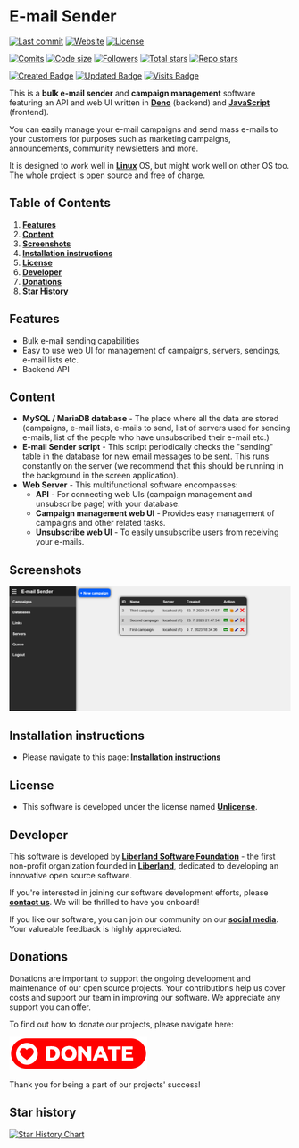 # E-mail Sender

[![Last commit](https://img.shields.io/github/last-commit/libersoft-org/email-sender?style=for-the-badge)](https://github.com/libersoft-org/email-sender/commits/main)
[![Website](https://img.shields.io/website?url=https%3A%2F%2Flibersoft.org&style=for-the-badge)](https://libersoft.org)
[![License](https://img.shields.io/github/license/libersoft-org/email-sender?style=for-the-badge)](./LICENSE)

[![Comits](https://img.shields.io/github/commit-activity/t/libersoft-org/email-sender?style=for-the-badge)](https://github.com/libersoft-org/email-sender/commits/main)
[![Code size](https://img.shields.io/github/languages/code-size/libersoft-org/email-sender?style=for-the-badge)](https://github.com/libersoft-org/email-sender/archive/refs/heads/main.zip)
[![Followers](https://img.shields.io/github/followers/libersoft-org?style=for-the-badge)](https://github.com/libersoft-org?tab=followers)
[![Total stars](https://img.shields.io/github/stars/libersoft-org?label=Total%20stars&style=for-the-badge)](https://github.com/libersoft-org?tab=stars)
[![Repo stars](https://img.shields.io/github/stars/libersoft-org/email-sender?label=Repo%20stars&style=for-the-badge)](https://github.com/libersoft-org?tab=stars)

[![Created Badge](https://badges.pufler.dev/created/libersoft-org/email-sender)](https://badges.pufler.dev) [![Updated Badge](https://badges.pufler.dev/updated/libersoft-org/email-sender)](https://badges.pufler.dev) [![Visits Badge](https://badges.pufler.dev/visits/libersoft-org/email-sender)](https://badges.pufler.dev)

This is a **bulk e-mail sender** and **campaign management** software featuring an API and web UI written in [**Deno**](https://deno.land/) (backend) and [**JavaScript**](https://www.ecma-international.org/publications-and-standards/standards/ecma-262/) (frontend).

You can easily manage your e-mail campaigns and send mass e-mails to your customers for purposes such as marketing campaigns, announcements, community newsletters and more.

It is designed to work well in [**Linux**](https://www.linux.org/) OS, but might work well on other OS too. The whole project is open source and free of charge.

## Table of Contents
1. [**Features**](#features)
2. [**Content**](#content)
3. [**Screenshots**](#screenshots)
4. [**Installation instructions**](#installation-instructions)
5. [**License**](#license)
6. [**Developer**](#developer)
7. [**Donations**](#donations)
8. [**Star History**](#star-history)

## Features
- Bulk e-mail sending capabilities
- Easy to use web UI for management of campaigns, servers, sendings, e-mail lists etc.
- Backend API

## Content

- **MySQL / MariaDB database** - The place where all the data are stored (campaigns, e-mail lists, e-mails to send, list of servers used for sending e-mails, list of the people who have unsubscribed their e-mail etc.)
- **E-mail Sender script** - This script periodically checks the "sending" table in the database for new email messages to be sent. This runs constantly on the server (we recommend that this should be running in the background in the screen application).
- **Web Server** - This multifunctional software encompasses:
  - **API** - For connecting web UIs (campaign management and unsubscribe page) with your database.
  - **Campaign management web UI** - Provides easy management of campaigns and other related tasks.
  - **Unsubscribe web UI** - To easily unsubscribe users from receiving your e-mails.

## Screenshots

![Campaigns](./screenshots/campaigns.png)

## Installation instructions

- Please navigate to this page: [**Installation instructions**](./INSTALL.md)

## License

- This software is developed under the license named [**Unlicense**](./LICENSE).

## Developer
This software is developed by [**Liberland Software Foundation**](https://libersoft.org) - the first non-profit organization founded in [**Liberland**](https://liberland.org), dedicated to developing an innovative open source software.

If you're interested in joining our software development efforts, please [**contact us**](https://libersoft.org/contacts). We will be thrilled to have you onboard!

If you like our software, you can join our community on our [**social media**](https://libersoft.org/contacts). Your valueable feedback is highly appreciated.

## Donations

Donations are important to support the ongoing development and maintenance of our open source projects. Your contributions help us cover costs and support our team in improving our software. We appreciate any support you can offer.

To find out how to donate our projects, please navigate here:

[![Donate](https://raw.githubusercontent.com/libersoft-org/documents/main/donate.png)](https://libersoft.org/donations)

Thank you for being a part of our projects' success!

## Star history

[![Star History Chart](https://api.star-history.com/svg?repos=libersoft-org/email-sender&type=Date)](https://star-history.com/#libersoft-org/email-sender&Date)
